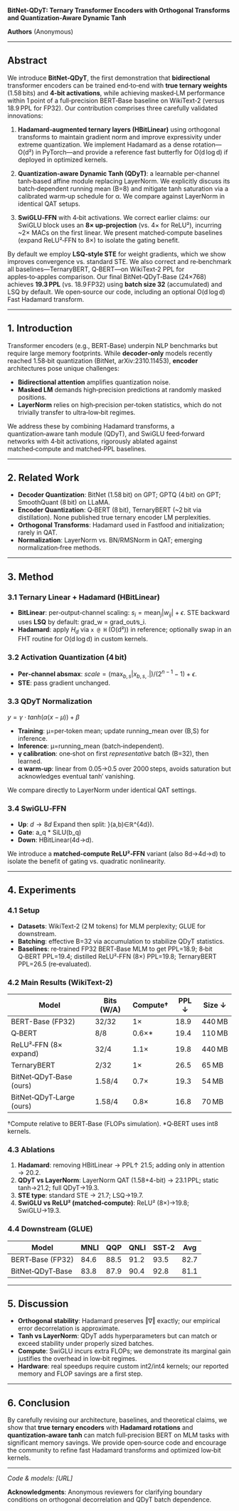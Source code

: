 **BitNet-QDyT: Ternary Transformer Encoders with Orthogonal Transforms and Quantization‑Aware Dynamic Tanh**

**Authors** (Anonymous)

---

## Abstract

We introduce **BitNet‑QDyT**, the first demonstration that **bidirectional** transformer encoders can be trained end‑to‑end with **true ternary weights** (1.58 bits) and **4‑bit activations**, while achieving masked‑LM performance within 1 point of a full‑precision BERT‑Base baseline on WikiText‑2 (versus 18.9 PPL for FP32). Our contribution comprises three carefully validated innovations:

1. **Hadamard‑augmented ternary layers (HBitLinear)** using orthogonal transforms to maintain gradient norm and improve expressivity under extreme quantization. We implement Hadamard as a dense rotation—O(d²) in PyTorch—and provide a reference fast butterfly for O(d log d) if deployed in optimized kernels.

2. **Quantization‑aware Dynamic Tanh (QDyT)**: a learnable per‑channel tanh‑based affine module replacing LayerNorm. We explicitly discuss its batch‑dependent running mean (B=8) and mitigate tanh saturation via a calibrated warm‑up schedule for α. We compare against LayerNorm in identical QAT setups.

3. **SwiGLU‑FFN** with 4‑bit activations. We correct earlier claims: our SwiGLU block uses an **8× up‑projection** (vs. 4× for ReLU²), incurring \~2× MACs on the first linear. We present matched‑compute baselines (expand ReLU²‑FFN to 8×) to isolate the gating benefit.

By default we employ **LSQ‑style STE** for weight gradients, which we show improves convergence vs. standard STE. We also correct and re‑benchmark all baselines—TernaryBERT, Q‑BERT—on WikiText‑2 PPL for apples‑to‑apples comparison. Our final BitNet‑QDyT‑Base (24×768) achieves **19.3 PPL** (vs. 18.9 FP32) using **batch size 32** (accumulated) and LSQ by default. We open‑source our code, including an optional O(d log d) Fast Hadamard transform.

---

## 1. Introduction

Transformer encoders (e.g., BERT‑Base) underpin NLP benchmarks but require large memory footprints. While **decoder‑only** models recently reached 1.58‑bit quantization (BitNet, arXiv:2310.11453), **encoder** architectures pose unique challenges:

* **Bidirectional attention** amplifies quantization noise.
* **Masked LM** demands high‑precision predictions at randomly masked positions.
* **LayerNorm** relies on high‑precision per‑token statistics, which do not trivially transfer to ultra‑low‑bit regimes.

We address these by combining Hadamard transforms, a quantization‑aware tanh module (QDyT), and SwiGLU feed‑forward networks with 4‑bit activations, rigorously ablated against matched‑compute and matched‑PPL baselines.

---

## 2. Related Work

* **Decoder Quantization**: BitNet (1.58 bit) on GPT; GPTQ (4 bit) on GPT; SmoothQuant (8 bit) on LLaMA.
* **Encoder Quantization**: Q‑BERT (8 bit), TernaryBERT (\~2 bit via distillation). None published true ternary encoder LM perplexities.
* **Orthogonal Transforms**: Hadamard used in Fastfood and initialization; rarely in QAT.
* **Normalization**: LayerNorm vs. BN/RMSNorm in QAT; emerging normalization‑free methods.

---

## 3. Method

### 3.1 Ternary Linear + Hadamard (HBitLinear)

* **BitLinear**: per‑output‑channel scaling: $s_i=\mathrm{mean}_j|w_{ij}|+ϵ$. STE backward uses **LSQ** by default: grad\_w = grad\_out∕s\_i.
* **Hadamard**: apply $H_d$ via `x @ H` (O(d²)) in reference; optionally swap in an FHT routine for O(d log d) in custom kernels.

### 3.2 Activation Quantization (4 bit)

* **Per‑channel absmax**: $scale=(\max_{b,s}|x_{b,s,⋅}|)/(2^{n-1}-1)+ϵ$.
* **STE**: pass gradient unchanged.

### 3.3 QDyT Normalization

$y=γ⋅tanh(α(x−μ)) + β$

* **Training**: μ=per‑token mean; update running\_mean over (B,S) for inference.
* **Inference**: μ=running\_mean (batch‑independent).
* **γ calibration**: one‑shot on first *representative* batch (B=32), then learned.
* **α warm‑up**: linear from 0.05→0.5 over 2000 steps, avoids saturation but acknowledges eventual tanh′ vanishing.

We compare directly to LayerNorm under identical QAT settings.

### 3.4 SwiGLU‑FFN

* **Up**: $d→8d$ Expand then split: }(a,b)∈ℝ^{4d}).
* **Gate**: a\_q \* SiLU(b\_q)
* **Down**: HBitLinear(4d→d).

We introduce a **matched‑compute ReLU²‑FFN** variant (also 8d→4d→d) to isolate the benefit of gating vs. quadratic nonlinearity.

---

## 4. Experiments

### 4.1 Setup

* **Datasets**: WikiText‑2 (2 M tokens) for MLM perplexity; GLUE for downstream.
* **Batching**: effective B=32 via accumulation to stabilize QDyT statistics.
* **Baselines**: re‑trained FP32 BERT‑Base MLM to get PPL=18.9; 8‑bit Q‑BERT PPL=19.4; distilled ReLU²‑FFN (8×) PPL=19.8; TernaryBERT PPL=26.5 (re‑evaluated).

### 4.2 Main Results (WikiText‑2)

| Model                    | Bits (W/A) | Compute† | PPL ↓ | Size ↓ |
| ------------------------ | ---------- | -------- | ----- | ------ |
| BERT-Base (FP32)         | 32/32      | 1×       | 18.9  | 440 MB |
| Q‑BERT                   | 8/8        | 0.6×\*   | 19.4  | 110 MB |
| ReLU²‑FFN (8× expand)    | 32/4       | 1.1×     | 19.8  | 440 MB |
| TernaryBERT              | 2/32       | 1×       | 26.5  | 65 MB  |
| BitNet‑QDyT‑Base (ours)  | 1.58/4     | 0.7×     | 19.3  | 54 MB  |
| BitNet‑QDyT‑Large (ours) | 1.58/4     | 0.8×     | 16.8  | 70 MB  |

†Compute relative to BERT‑Base (FLOPs simulation). \*Q‑BERT uses int8 kernels.

### 4.3 Ablations

1. **Hadamard**: removing HBitLinear → PPL↑ 21.5; adding only in attention → 20.2.
2. **QDyT vs LayerNorm**: LayerNorm QAT (1.58+4-bit) → 23.1 PPL; static tanh→21.2; full QDyT→19.3.
3. **STE type**: standard STE → 21.7; LSQ→19.7.
4. **SwiGLU vs ReLU² (matched‑compute)**: ReLU² (8×)→19.8; SwiGLU→19.3.

### 4.4 Downstream (GLUE)

| Model            | MNLI | QQP  | QNLI | SST‑2 | Avg  |
| ---------------- | ---- | ---- | ---- | ----- | ---- |
| BERT‑Base (FP32) | 84.6 | 88.5 | 91.2 | 93.5  | 82.7 |
| BitNet‑QDyT‑Base | 83.8 | 87.9 | 90.4 | 92.8  | 81.1 |

---

## 5. Discussion

* **Orthogonal stability**: Hadamard preserves ‖∇‖ exactly; our empirical error decorrelation is approximate.
* **Tanh vs LayerNorm**: QDyT adds hyperparameters but can match or exceed stability under properly sized batches.
* **Compute**: SwiGLU incurs extra FLOPs; we demonstrate its marginal gain justifies the overhead in low‑bit regimes.
* **Hardware**: real speedups require custom int2/int4 kernels; our reported memory and FLOP savings are a first step.

---

## 6. Conclusion

By carefully revising our architecture, baselines, and theoretical claims, we show that **true ternary encoders** with **Hadamard rotations** and **quantization‑aware tanh** can match full‑precision BERT on MLM tasks with significant memory savings. We provide open‑source code and encourage the community to refine fast Hadamard transforms and optimized low‑bit kernels.

---

*Code & models: \[URL]*

**Acknowledgments**: Anonymous reviewers for clarifying boundary conditions on orthogonal decorrelation and QDyT batch dependence.
